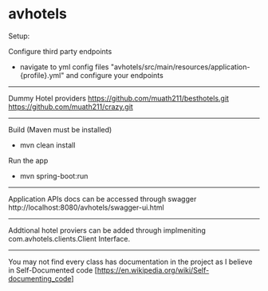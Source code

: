 # avhotels

Setup:

Configure third party endpoints
- navigate to yml config files "avhotels/src/main/resources/application-{profile}.yml"
  and configure your endpoints
  
*********************************
Dummy Hotel providers
https://github.com/muath211/besthotels.git
https://github.com/muath211/crazy.git
*********************************

Build (Maven must be installed)
- mvn clean install

Run the app
- mvn spring-boot:run


*********************************
Application APIs docs can be accessed through swagger
http://localhost:8080/avhotels/swagger-ui.html


*********************************
Addtional hotel proviers can be added through implmeniting com.avhotels.clients.Client Interface.


*********************************
You may not find every class has documentation in the project as I believe in Self-Documented code [https://en.wikipedia.org/wiki/Self-documenting_code]
